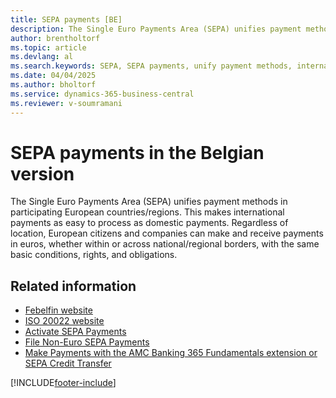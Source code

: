 ```yaml
---
title: SEPA payments [BE]
description: The Single Euro Payments Area (SEPA) unifies payment methods across participating European countries/regions, making international payments as easy as domestic ones.
author: brentholtorf
ms.topic: article
ms.devlang: al
ms.search.keywords: SEPA, SEPA payments, unify payment methods, international payments, domestic payments, European payments, Belgian version
ms.date: 04/04/2025
ms.author: bholtorf
ms.service: dynamics-365-business-central
ms.reviewer: v-soumramani
---
```


# SEPA payments in the Belgian version

The Single Euro Payments Area (SEPA) unifies payment methods in participating European countries/regions. This makes international payments as easy to process as domestic payments. Regardless of location, European citizens and companies can make and receive payments in euros, whether within or across national/regional borders, with the same basic conditions, rights, and obligations.  

## Related information

- [Febelfin website](https://go.microsoft.com/fwlink/?LinkId=275119)
- [ISO 20022 website](https://go.microsoft.com/fwlink/?LinkId=275120)
- [Activate SEPA Payments](belgian-electronic-payments.md#activate-sepa-payments)
- [File Non-Euro SEPA Payments](/dynamics365/business-central/LocalFunctionality/Belgium/belgian-electronic-payments#file-non-euro-sepa-payments)  
- [Make Payments with the AMC Banking 365 Fundamentals extension or SEPA Credit Transfer](../../finance-make-payments-with-bank-data-conversion-service-or-sepa-credit-transfer.md)  

[!INCLUDE[footer-include](../../includes/footer-banner.md)]
